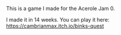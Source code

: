 This is a game I made for the Acerole Jam 0.

I made it in 14 weeks.  You can play it here: https://cambrianmax.itch.io/binks-quest
